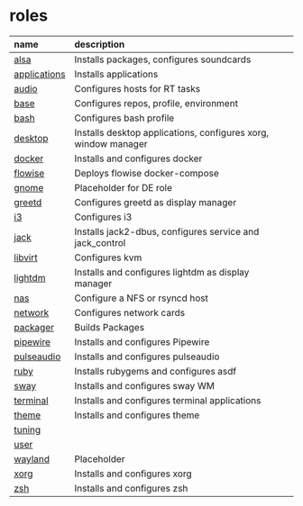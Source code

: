 # roles

|  name                           |  description                                                   |
|:--------------------------------|:---------------------------------------------------------------|
|  [alsa](alsa/)                  | Installs packages, configures soundcards                       |
|  [applications](applications/)  | Installs applications                                          |
|  [audio](audio/)                | Configures hosts for RT tasks                                  |
|  [base](base/)                  | Configures repos, profile, environment                         |
|  [bash](bash/)                  | Configures bash profile                                        |
|  [desktop](desktop/)            | Installs desktop applications, configures xorg, window manager |
|  [docker](docker/)              | Installs and configures docker                                 |
|  [flowise](flowise/)            | Deploys flowise docker-compose                                 |
|  [gnome](gnome/)                | Placeholder for DE role                                        |
|  [greetd](greetd/)              | Configures greetd as display manager                           |
|  [i3](i3/)                      | Configures i3&nbsp;                                            |
|  [jack](jack/)                  | Installs jack2-dbus, configures service and jack_control       |
|  [libvirt](libvirt/)            | Configures kvm                                                 |
|  [lightdm](lightdm/)            | Installs and configures lightdm as display manager             |
|  [nas](nas/)                    | Configure a NFS or rsyncd host                                 |
|  [network](network/)            | Configures network cards                                       |
|  [packager](packager/)          | Builds Packages                                                |
| [pipewire](pipewire/)           | Installs and configures Pipewire                               |
|  [pulseaudio](pulseaudio/)      | Installs and configures pulseaudio                             |
|  [ruby](ruby/)                  | Installs rubygems and configures asdf                          |
|  [sway](sway/)                  | Installs and configures sway WM                                |
| [terminal](terminal/)           | Installs and configures terminal applications                  |
|  [theme](theme/)                | Installs and configures theme                                  |
|  [tuning](tuning/)              |                                                                |
|  [user](user/)                  |                                                                |
|  [wayland](wayland/)            | Placeholder&nbsp;                                              |
|  [xorg](xorg/)                  | Installs and configures xorg                                   |
| [zsh](zsh/)                     | Installs and configures zsh                                    |  
